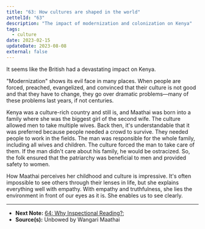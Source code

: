 ```yaml
---
title: "63: How cultures are shaped in the world"
zettelId: "63"
description: "The impact of modernization and colonization on Kenya"
tags:
  - culture
date: 2023-02-15
updateDate: 2023-08-08
external: false
---
```


It seems like the British had a devastating impact on Kenya.

"Modernization" shows its evil face in many places. When people are forced, preached, evangelized, and convinced that their culture is not good and that they have to change, they go over dramatic problems—many of these problems last years, if not centuries.

Kenya was a culture-rich country and still is, and Maathai was born into a family where she was the biggest girl of the second wife. The culture allowed men to take multiple wives. Back then, it's understandable that it was preferred because people needed a crowd to survive. They needed people to work in the fields. The man was responsible for the whole family, including all wives and children. The culture forced the man to take care of them. If the man didn't care about his family, he would be ostracized. So, the folk ensured that the patriarchy was beneficial to men and provided safety to women.

How Maathai perceives her childhood and culture is impressive. It's often impossible to see others through their lenses in life, but she explains everything well with empathy. With empathy and truthfulness, she lies the environment in front of our eyes as it is. She enables us to see clearly.

---

- **Next Note:** [64: Why Inspectional Reading?](/notes/64/);
- **Source(s):** Unbowed by Wangari Maathai

